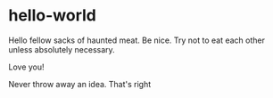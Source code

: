# hello-world

Hello fellow sacks of haunted meat. Be nice. Try not to eat each other unless absolutely necessary.

Love you!

Never throw away an idea. That's right
